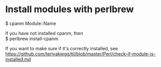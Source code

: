 # Install modules with perlbrew
$ cpanm Module::Name  
  
If you have not installed cpanm, then  
$ perlbrew install-cpanm  
  
If you want to make sure if it's correctly installed, see https://github.com/teriyakiegg/til/blob/master/Perl/check-if-module-is-installed.md
